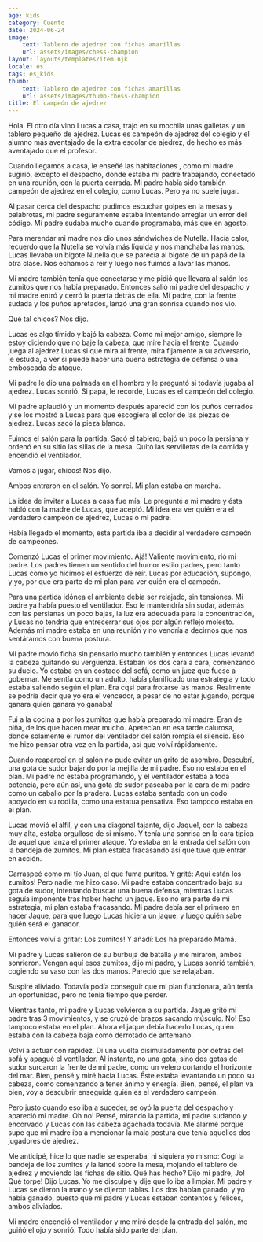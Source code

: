 ```yaml
---
age: kids
category: Cuento
date: 2024-06-24
image:
    text: Tablero de ajedrez con fichas amarillas
    url: assets/images/chess-champion
layout: layouts/templates/item.njk
locale: es
tags: es_kids
thumb:
    text: Tablero de ajedrez con fichas amarillas
    url: assets/images/thumb-chess-champion
title: El campeón de ajedrez
---
```


Hola. El otro día vino Lucas a casa, trajo en su mochila unas galletas y un tablero pequeño de ajedrez. Lucas es campeón de ajedrez del colegio y el alumno más aventajado de la extra escolar de ajedrez, de hecho es más aventajado que el profesor.

Cuando llegamos a casa, le enseñé las habitaciones
, como mi madre sugirió, excepto el despacho, donde estaba mi padre trabajando, conectado en una reunión, con la puerta cerrada. Mi padre había sido también campeón de ajedrez en el colegio, como Lucas. Pero ya no suele jugar.

Al pasar cerca del despacho pudimos escuchar golpes en la mesas y palabrotas, mi padre seguramente estaba intentando arreglar un error del código. Mi padre sudaba mucho cuando programaba, más que en agosto.

Para merendar mi madre nos dio unos sándwiches de Nutella. Hacía calor, recuerdo que la Nutella se volvía más líquida y nos manchaba las manos. Lucas llevaba un bigote Nutella que se parecía al bigote de un papá de la otra clase. Nos echamos a reír y luego nos fuimos a lavar las manos.

Mi madre también tenía que conectarse y me pidió que llevara al salón los zumitos que nos había preparado. Entonces salió mi padre del despacho y mi madre entró y cerró la puerta detrás de ella. Mi padre, con la frente sudada y los puños apretados, lanzó una gran sonrisa cuando nos vio.

Qué tal chicos? Nos dijo.

Lucas es algo tímido y bajó la cabeza. Como mi mejor amigo, siempre le estoy diciendo que no baje la cabeza, que mire hacia el frente. Cuando juega al ajedrez Lucas si que mira al frente, mira fijamente a su adversario, le estudia, a ver si puede hacer una buena estrategia de defensa o una emboscada de ataque.

Mi padre le dio una palmada en el hombro y le preguntó si todavía jugaba al ajedrez. Lucas sonrió. Si papá, le recordé, Lucas es el campeón del colegio.

Mi padre aplaudió y un momento después apareció con los puños cerrados y se los mostró a Lucas para que escogiera el color de las piezas de ajedrez. Lucas sacó la pieza blanca.

Fuimos el salón para la partida. Sacó el tablero, bajó un poco la persiana y ordenó en su sitio las sillas de la mesa. Quitó las servilletas de la comida y encendió el ventilador.

Vamos a jugar, chicos! Nos dijo.

Ambos entraron en el salón. Yo sonreí. Mi plan estaba en marcha.

La idea de invitar a Lucas a casa fue mía. Le pregunté a mi madre y ésta habló con la madre de Lucas, que aceptó. Mi idea era ver quién era el verdadero campeón de ajedrez, Lucas o mi padre. 

Había llegado el momento, esta partida iba a decidir al verdadero campeón de campeones.

Comenzó Lucas el primer movimiento. Ajá! Valiente movimiento, rió mi padre. Los padres tienen un sentido del humor estilo padres, pero tanto Lucas como yo hicimos el esfuerzo de reír. Lucas por educación, supongo, y yo, por que era parte de mi plan para ver quién era el campeón.

Para una partida idónea el ambiente debía ser relajado, sin tensiones. Mi padre ya había puesto el ventilador. Eso le mantendría sin sudar, además con las persianas un poco bajas, la luz era adecuada para la concentración, y Lucas no tendría que entrecerrar sus ojos por algún reflejo molesto. Además mi madre estaba en una reunión y no vendría a decirnos que nos sentáramos con buena postura.

Mi padre movió ficha sin pensarlo mucho también y entonces Lucas levantó la cabeza quitando su vergüenza. Estaban los dos cara a cara, comenzando su duelo. Yo estaba en un costado del sofá, como un juez que fuese a gobernar. Me sentía como un adulto, había planificado una estrategia y todo estaba saliendo según el plan. Era cqsi para frotarse las manos. Realmente se podría decir que yo era el vencedor, a pesar de no estar jugando, porque ganara quien ganara yo ganaba!

Fui a la cocina a por los zumitos que había preparado mi madre. Eran de piña, de los que hacen mear mucho. Apetecían en esa tarde calurosa, donde solamente el rumor del ventilador del salón rompía el silencio. Eso me hizo pensar otra vez en la partida, así que volví rápidamente.

Cuando reaparecí en el salón no pude evitar un grito de asombro. Descubrí, una gota de sudor bajando por la mejilla de mi padre. Eso no estaba en el plan. Mi padre no estaba programando, y el ventilador estaba a toda potencia, pero aún así, una gota de sudor paseaba por la cara de mi padre como un caballo por la pradera. Lucas estaba sentado con un codo apoyado en su rodilla, como una estatua pensativa. Eso tampoco estaba en el plan.

Lucas movió el alfil, y con una diagonal tajante, dijo Jaque!, con la cabeza muy alta, estaba orgulloso de si mismo. Y tenía una sonrisa en la cara típica de aquel que lanza el primer ataque. Yo estaba en la entrada del salón con la bandeja de zumitos. Mi plan estaba fracasando así que tuve que entrar en acción.

Carraspeé como mi tío Juan, el que fuma puritos. Y grité: Aquí están los zumitos! Pero nadie me hizo caso. Mi padre estaba concentrado bajo su gota de sudor, intentando buscar una buena defensa, mientras Lucas seguía imponente tras haber hecho un jaque. Eso no era parte de mi estrategia, mi plan estaba fracasando. Mi padre debía ser el primero en hacer Jaque, para que luego Lucas hiciera un jaque, y luego quién sabe quién será el ganador.

Entonces volví a gritar: Los zumitos! Y añadí: Los ha preparado Mamá.

Mi padre y Lucas salieron de su burbuja de batalla y me miraron, ambos sonrieron. Vengan aquí esos zumitos, dijo mi padre, y Lucas sonrió también, cogiendo su vaso con las dos manos. Pareció que se relajaban.

Suspiré aliviado. Todavía podía conseguir que mi plan funcionara, aún tenía un oportunidad, pero no tenía tiempo que perder.

Mientras tanto, mi padre y Lucas volvieron a su partida. Jaque gritó mi padre tras 3 movimientos, y se cruzó de brazos sacando músculo. No! Eso tampoco estaba en el plan. Ahora el jaque debía hacerlo Lucas, quién estaba con la cabeza baja como derrotado de antemano.

Volví a actuar con rapidez. Di una vuelta disimuladamente por detrás del sofá y apagué el ventilador. Al instante, no una gota, sino dos gotas de sudor surcaron la frente de mi padre, como un velero cortando el horizonte del mar. Bien, pensé y miré hacia Lucas. Éste estaba levantando un poco su cabeza, como comenzando a tener ánimo y energía. Bien, pensé, el plan va bien, voy a descubrir enseguida quién es el verdadero campeón.

Pero justo cuando eso iba a suceder, se oyó la puerta del despacho y apareció mi madre. Oh no! Pensé, mirando la partida, mi padre sudando y encorvado y Lucas con las cabeza agachada todavía. Me alarmé porque supe que mi madre iba a mencionar la mala postura que tenía aquellos dos jugadores de ajedrez.

Me anticipé, hice lo que nadie se esperaba, ni siquiera yo mismo: Cogí la bandeja de los zumitos y la lancé sobre la mesa, mojando el tablero de ajedrez y moviendo las fichas de sitio. Qué has hecho? Dijo mi padre, Jo! Qué torpe! Dijo Lucas. Yo me disculpé y dije que lo iba a limpiar. Mi padre y Lucas se dieron la mano y se dijeron tablas. Los dos habían ganado, y yo había ganado, puesto que mi padre y Lucas estaban contentos y felices, ambos aliviados.

Mi madre encendió el ventilador y me miró desde la entrada del salón, me guiñó el ojo y sonrió. Todo había sido parte del plan.





